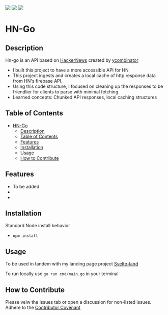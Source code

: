 [![](https://img.shields.io/github/issues/dissurender/hn-go)](https://github.com/Dissurender/hn-go/issues) [![](https://img.shields.io/github/license/dissurender/hn-go)](https://github.com/Dissurender/hn-go/blob/main/LICENSE) ![](https://img.shields.io/github/languages/top/dissurender/hn-go)

# HN-Go

## Description

Hn-go is an API based on [HackerNews](https://news.ycombinator.com) created by [ycombinator](https://www.ycombinator.com)

- I built this project to have a more accessible API for HN
- This project ingests and creates a local cache of http response data from HN's firebase API.
- Using this code structure, I focused on cleaning up the responses to be friendlier for clients to parse with minimal fetching.
- Learned concepts: Chunked API responses, local caching structures

## Table of Contents

- [HN-Go](#hn-go)
  - [Description](#description)
  - [Table of Contents](#table-of-contents)
  - [Features](#features)
  - [Installation](#installation)
  - [Usage](#usage)
  - [How to Contribute](#how-to-contribute)

## Features

- To be added
-
-

## Installation

Standard Node install behavior

- `npm install`

## Usage

To be used in tandem with my landing page project [Svelte-land](https://github.com/Dissurender/svelte-land)

To run locally use `go run cmd/main.go` in your terminal

## How to Contribute

Please veiw the issues tab or open a discussion for non-listed issues.
Adhere to the [Contributor Covenant](https://www.contributor-covenant.org/)
